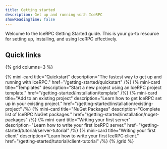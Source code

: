 ```yaml
---
title: Getting started
description: Get up and running with IceRPC
showReadingTime: false
---
```


Welcome to the IceRPC Getting Started guide. This is your go-to resource for setting up, installing, and using IceRPC
effectively.

## Quick links

{% grid columns=3 %}

{% mini-card
   title="Quickstart"
   description="The fastest way to get up and running with IceRPC."
   href="/getting-started/quickstart" /%}
{% mini-card
   title="Templates"
   description="Start a new project using an IceRPC project template."
   href="/getting-started/installation/template" /%}
{% mini-card
   title="Add to an existing project"
   description="Learn how to get IceRPC set up in your existing project."
   href="/getting-started/installation/existing-project" /%}
{% mini-card
   title="NuGet Packages"
   description="Complete list of IceRPC NuGet packages."
   href="/getting-started/installation/nuget-packages" /%}
{% mini-card
   title="Writing your first server"
   description="Learn how to write your first IceRPC server."
   href="/getting-started/tutorial/server-tutorial" /%}
{% mini-card
   title="Writing your first client"
   description="Learn how to write your first IceRPC client."
   href="/getting-started/tutorial/client-tutorial" /%}
{% /grid %}
